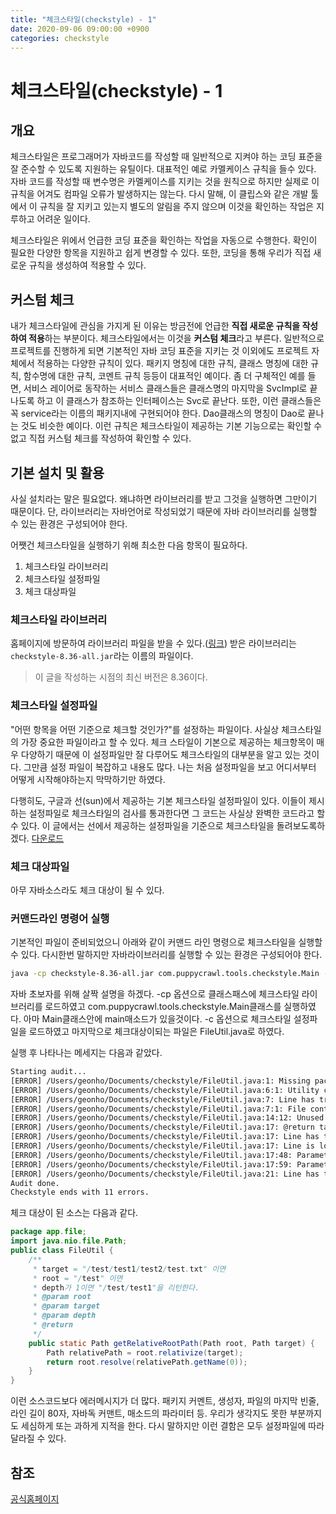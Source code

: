 ```yaml
---
title: "체크스타일(checkstyle) - 1"
date: 2020-09-06 09:00:00 +0900
categories: checkstyle
---
```


# 체크스타일(checkstyle) - 1

## 개요

체크스타일은 프로그래머가 자바코드를 작성할 때 일반적으로 지켜야 하는 코딩 표준을 잘 준수할 수 있도록 지원하는 유틸이다. 대표적인 예로 카멜케이스 규칙을 들수 있다. 자바 코드를 작성할 때 변수명은 카멜케이스를 지키는 것을 원칙으로 하지만 실제로 이 규칙을 어겨도 컴파일 오류가 발생하지는 않는다. 다시 말해, 이 클립스와 같은 개발 툴에서 이 규칙을 잘 지키고 있는지 별도의 알림을 주지 않으며 이것을 확인하는 작업은 지루하고 어려운 일이다.

체크스타일은 위에서 언급한 코딩 표준을 확인하는 작업을 자동으로 수행한다. 확인이 필요한 다양한 항목을 지원하고 쉽게 변경할 수 있다. 또한, 코딩을 통해 우리가 직접 새로운 규칙을 생성하여 적용할 수 있다.

## 커스텀 체크

내가 체크스타일에 관심을 가지게 된 이유는 방금전에 언급한 **직접 새로운 규칙을 작성하여 적용**하는 부분이다. 체크스타일에서는 이것을 **커스텀 체크**라고 부른다. 일반적으로 프로젝트를 진행하게 되면 기본적인 자바 코딩 표준을 지키는 것 이외에도 프로젝트 자체에서 적용하는 다양한 규칙이 있다. 패키지 명칭에 대한 규칙, 클래스 명칭에 대한 규칙, 함수명에 대한 규칙, 코멘트 규칙 등등이 대표적인 예이다. 좀 더 구체적인 예를 들면, 서비스 레이어로 동작하는 서비스 클래스들은 클래스명의 마지막을 SvcImpl로 끝나도록 하고 이 클래스가 참조하는 인터페이스는 Svc로 끝난다. 또한, 이런 클래스들은 꼭 service라는 이름의 패키지내에 구현되어야 한다. Dao클래스의 명칭이 Dao로 끝나는 것도 비슷한 예이다. 이런 규칙은 체크스타일이 제공하는 기본 기능으로는 확인할 수 없고 직접 커스텀 체크를 작성하여 확인할 수 있다.  

## 기본 설치 및 활용

사실 설치라는 말은 필요없다. 왜냐하면 라이브러리를 받고 그것을 실행하면 그만이기 때문이다. 단, 라이브러리는 자바언어로 작성되었기 때문에 자바 라이브러리를 실행할 수 있는 환경은 구성되어야 한다.

어쨋건 체크스타일을 실행하기 위해 최소한 다음 항목이 필요하다.

1. 체크스타일 라이브러리
2. 체크스타일 설정파일
3. 체크 대상파일

### 체크스타일 라이브러리

홈페이지에 방문하여 라이브러리 파일을 받을 수 있다.([링크](https://checkstyle.org/#Download)) 받은 라이브러리는 `checkstyle-8.36-all.jar`라는 이름의 파일이다.

> 이 글을 작성하는 시점의 최신 버전은 8.36이다.

### 체크스타일 설정파일

"어떤 항목을 어떤 기준으로 체크할 것인가?"를 설정하는 파일이다. 사실상 체크스타일의 가장 중요한 파일이라고 할 수 있다. 체크 스타일이 기본으로 제공하는 체크항목이 매우 다양하기 때문에 이 설정파일만 잘 다루어도 체크스타일의 대부분을 알고 있는 것이다. 그만큼 설정 파일이 복잡하고 내용도 많다. 나는 처음 설정파일을 보고 어디서부터 어떻게 시작해야하는지 막막하기만 하였다. 

다행히도, 구글과 선(sun)에서 제공하는 기본 체크스타일 설정파일이 있다. 이들이 제시하는 설정파일로 체크스타일의 검사를 통과한다면 그 코드는 사실상 완벽한 코드라고 할 수 있다. 이 글에서는 선에서 제공하는 설정파일을 기준으로 체크스타일을 돌려보도록하겠다. [다운로드](https://github.com/checkstyle/checkstyle/blob/master/src/main/resources/sun_checks.xml) 

### 체크 대상파일

아무 자바소스라도 체크 대상이 될 수 있다.

### 커맨드라인 명령어 실행

기본적인 파일이 준비되었으니 아래와 같이 커맨드 라인 명령으로 체크스타일을 실행할 수 있다. 다시한번 말하지만 자바라이브러리를 실행할 수 있는 환경은 구성되어야 한다. 

```bash
java -cp checkstyle-8.36-all.jar com.puppycrawl.tools.checkstyle.Main -c sun_checks.xml FileUtil.java
```

자바 초보자를 위해 살짝 설명을 하겠다. -cp 옵션으로 클래스패스에 체크스타일 라이브러리를 로드하였고 com.puppycrawl.tools.checkstyle.Main클래스를 실행하였다. 아마 Main클래스안에 main매소드가 있을것이다. -c 옵션으로 체크스타일 설정파일을 로드하였고 마지막으로 체크대상이되는 파일은 FileUtil.java로 하였다.

실행 후 나타나는 메세지는 다음과 같았다. 

 ```bash
Starting audit...
[ERROR] /Users/geonho/Documents/checkstyle/FileUtil.java:1: Missing package-info.java file. [JavadocPackage]
[ERROR] /Users/geonho/Documents/checkstyle/FileUtil.java:6:1: Utility classes should not have a public or default constructor. [HideUtilityClassConstructor]
[ERROR] /Users/geonho/Documents/checkstyle/FileUtil.java:7: Line has trailing spaces. [RegexpSingleline]
[ERROR] /Users/geonho/Documents/checkstyle/FileUtil.java:7:1: File contains tab characters (this is the first instance). [FileTabCharacter]
[ERROR] /Users/geonho/Documents/checkstyle/FileUtil.java:14:12: Unused @param tag for 'depth'. [JavadocMethod]
[ERROR] /Users/geonho/Documents/checkstyle/FileUtil.java:17: @return tag should be present and have description. [JavadocMethod]
[ERROR] /Users/geonho/Documents/checkstyle/FileUtil.java:17: Line has trailing spaces. [RegexpSingleline]
[ERROR] /Users/geonho/Documents/checkstyle/FileUtil.java:17: Line is longer than 80 characters (found 88). [LineLength]
[ERROR] /Users/geonho/Documents/checkstyle/FileUtil.java:17:48: Parameter root should be final. [FinalParameters]
[ERROR] /Users/geonho/Documents/checkstyle/FileUtil.java:17:59: Parameter target should be final. [FinalParameters]
[ERROR] /Users/geonho/Documents/checkstyle/FileUtil.java:21: Line has trailing spaces. [RegexpSingleline]
Audit done.
Checkstyle ends with 11 errors.
 ```

체크 대상이 된 소스는 다음과 같다. 

```java
package app.file;
import java.nio.file.Path;
public class FileUtil {
	/**
	 * target = "/test/test1/test2/test.txt" 이면
	 * root = "/test" 이면
	 * depth가 1이면 "/test/test1"을 리턴한다.
	 * @param root
	 * @param target
	 * @param depth
	 * @return
	 */
	public static Path getRelativeRootPath(Path root, Path target) {	
		Path relativePath = root.relativize(target);
		return root.resolve(relativePath.getName(0));
	}
}
```

이런 소스코드보다 에러메시지가 더 많다. 패키지 커멘트, 생성자, 파일의 마지막 빈줄, 라인 길이 80자, 자바독 커맨트, 매소드의 파라미터 등. 우리가 생각지도 못한 부분까지도 세심하게 또는 과하게 지적을 한다. 다시 말하지만 이런 결함은 모두 설정파일에 따라 달라질 수 있다. 

## 참조

[공식홈페이지](https://checkstyle.sourceforge.io/)

